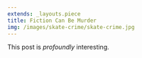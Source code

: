 ```yaml
---
extends: _layouts.piece
title: Fiction Can Be Murder
img: /images/skate-crime/skate-crime.jpg
---
```


This post is *profoundly* interesting.